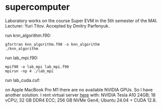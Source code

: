 # supercomputer
Laboratory works on the course Super EVM in the 5th semester of the MAI. Lecturer: Yuri Titov. Accepted by Dmitry Parfenyuk.

run knn_algorithm.f90:
```
gfortran knn_algorithm.f90 -o knn_algorithm
./knn_algorithm
```

run lab_mpi.f90:
```
mpif90 -o lab_mpi lab_mpi.f90
mpirun -np 4 ./lab_mpi
```

run lab_cuda.cuf:

on Apple MacBook Pro M1 there are no available NVIDIA GPUs. 
So I have another solution. I rent virtual server [here](https://intelion.cloud) with:
NVIDIA Tesla A10 24GB;
18 vCPU;
32 GB DDR4 ECC;
256 GB NVMe Gen4;
Ubuntu 24.04 + CUDA 12.8.
